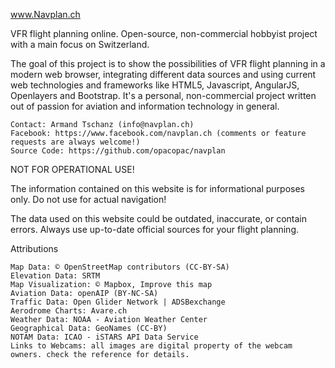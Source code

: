 www.Navplan.ch

VFR flight planning online. Open-source, non-commercial hobbyist project with a main focus on Switzerland.

The goal of this project is to show the possibilities of VFR flight planning in a modern web browser, integrating different data sources and using current web technologies and frameworks like HTML5, Javascript, AngularJS, Openlayers and Bootstrap. It's a personal, non-commercial project written out of passion for aviation and information technology in general.

    Contact: Armand Tschanz (info@navplan.ch)
    Facebook: https://www.facebook.com/navplan.ch (comments or feature requests are always welcome!)
    Source Code: https://github.com/opacopac/navplan


NOT FOR OPERATIONAL USE!

The information contained on this website is for informational purposes only. Do not use for actual navigation!

The data used on this website could be outdated, inaccurate, or contain errors. Always use up-to-date official sources for your flight planning.


Attributions

    Map Data: © OpenStreetMap contributors (CC-BY-SA)
    Elevation Data: SRTM
    Map Visualization: © Mapbox, Improve this map
    Aviation Data: openAIP (BY-NC-SA)
    Traffic Data: Open Glider Network | ADSBexchange
    Aerodrome Charts: Avare.ch
    Weather Data: NOAA - Aviation Weather Center
    Geographical Data: GeoNames (CC-BY)
    NOTAM Data: ICAO - iSTARS API Data Service
    Links to Webcams: all images are digital property of the webcam owners. check the reference for details.
